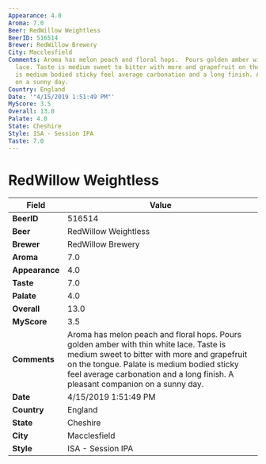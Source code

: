```yaml
---
Appearance: 4.0
Aroma: 7.0
Beer: RedWillow Weightless
BeerID: 516514
Brewer: RedWillow Brewery
City: Macclesfield
Comments: Aroma has melon peach and floral hops.  Pours golden amber with thin white
  lace. Taste is medium sweet to bitter with more and grapefruit on the tongue. Palate
  is medium bodied sticky feel average carbonation and a long finish. A pleasant companion
  on a sunny day.
Country: England
Date: '"4/15/2019 1:51:49 PM"'
MyScore: 3.5
Overall: 13.0
Palate: 4.0
State: Cheshire
Style: ISA - Session IPA
Taste: 7.0
---
```


# RedWillow Weightless

| Field         | Value |
|---------------|-------|
| **BeerID** | 516514 |
| **Beer** | RedWillow Weightless |
| **Brewer** | RedWillow Brewery |
| **Aroma** | 7.0 |
| **Appearance** | 4.0 |
| **Taste** | 7.0 |
| **Palate** | 4.0 |
| **Overall** | 13.0 |
| **MyScore** | 3.5 |
| **Comments** | Aroma has melon peach and floral hops.  Pours golden amber with thin white lace. Taste is medium sweet to bitter with more and grapefruit on the tongue. Palate is medium bodied sticky feel average carbonation and a long finish. A pleasant companion on a sunny day. |
| **Date** | 4/15/2019 1:51:49 PM |
| **Country** | England |
| **State** | Cheshire |
| **City** | Macclesfield |
| **Style** | ISA - Session IPA |
